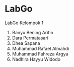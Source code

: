 # LabGo
LabGo
Kelompok 1
1. Banyu Bening Arifin
2. Dara Permatasari
3. Dhea Sapana
4. Muhammad Rafael Almahdi
5. Muhammad Fahreza Argya
6. Nadhira Hayyu Widodo

